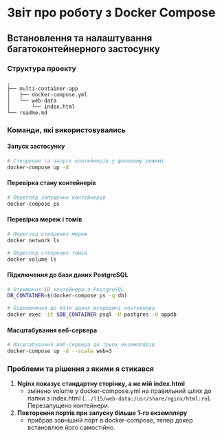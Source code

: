 # Звіт про роботу з Docker Compose

## Встановлення та налаштування багатоконтейнерного застосунку

### Структура проекту
```
.
├── multi-container-app
│   ├── docker-compose.yml
│   └── web-data
│       └── index.html
└── readme.md
```

### Команди, які використовувались

#### Запуск застосунку
```bash
# Створення та запуск контейнерів у фоновому режимі
docker-compose up -d
```

#### Перевірка стану контейнерів
```bash
# Перегляд запущених контейнерів
docker-compose ps
```

#### Перевірка мереж і томів
```bash
# Перегляд створених мереж
docker network ls

# Перегляд створених томів
docker volume ls
```

#### Підключення до бази даних PostgreSQL
```bash
# Отримання ID контейнера з PostgreSQL
DB_CONTAINER=$(docker-compose ps -q db)

# Підключення до бази даних всередині контейнера
docker exec -it $DB_CONTAINER psql -U postgres -d appdb
```

#### Масштабування веб-сервера
```bash
# Масштабування веб-сервера до трьох екземплярів
docker-compose up -d --scale web=3
```


### Проблеми та рішення з якими я стикався
1. **Nginx показує стандартну сторінку, а не мій index.html**
   - змінено volume у docker-compose.yml на правильний шлях до папки з index.html (`../l15/web-data:/usr/share/nginx/html:ro`). Перезапущено контейнери.
2. **Повторення портів при запуску більше 1-го екземпляру**
   - прибрав зовнішній порт в docker-compose, тепер докер встановлюе його самостійно.
